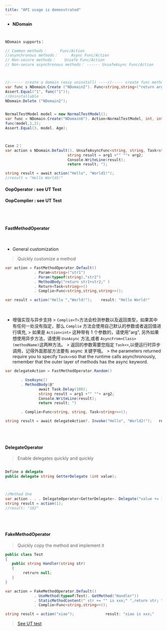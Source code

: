```yaml
---
title: "API usage is demonstrated"
---
```


- **NDomain**

```cs


NDomain supports：

// Common methods：      Func/Action
//asynchronous methods：      Async Func/Action
// Non-secure methods：    Unsafe Func/Action
// Non-secure asynchronous methods： ------ UnsafeAsync Func/Action



//------ create a domain (easy uninstall) ----//----- create func methods--------/
var func s NDomain.Create ("NDomain2"). Func<string,string>("return arg;" );
Assert.Equal("1", func("1"));
//Uninstallable
NDomain.Delete ("NDomain2");


NormalTestModel model = new NormalTestModel();
var func = NDomain.Create("NDomain6"). Action<NormalTestModel, int, int>("arg1. Age=arg2+arg3; ");
func(model,1,2);
Assert.Equal(3, model. Age);



Case 2：
var action s NDomain.Default(). UnsafeAsyncFunc<string, string, Task<string>>(@"
                            string result = arg1 +"" ""+ arg2;
                            Console.WriteLine(result);
                            return result; ");

string result = await action("Hello", "World1!");
//result = "Hello World1!"

```

#### OopOperator : see UT Test</a>
</h4> 



#### OopComplier : see UT Test</a></h4> 

<br/>

<br/>



#### FastMethodOperator

<br/>

- General customization



> Quickly customize a method



```cs
var action = FastMethodOperator.Default()
             . Param<string>("str1")
             . Param(typeof(string),"str2")
             . MethodBody("return str1+str2;" )
             . Return<Task<string>>()
             . Complie<Func<string,string,string>>();

var result = action("Hello ","World!");    result: "Hello World!"
```


<br/>

- 增强实现与异步支持 > `Complie<T>`方法会检测参数以及返回类型，如果其中有任何一处没有指定，那么 `Complie` 方法会使用自己默认的参数或者返回值进行填充, > 如果是 `Action<int>` 这种带有 1 个参数的，请使用"arg", 另外如果想使用异步方法，请使用 `UseAsync` 方法,或者 `AsyncFrom<Class>(methodName)`这两种方法。 > 返回的参数需要您指定 `Task<>`,以便运行时异步调用，记得外面那层方法要有 async 关键字哦。 > the parameters returned require you to specify `Task<>`so that the runtime calls asynchronously, remember that the outer layer of methods has the async keyword.



```cs
var delegateAction = FastMethodOperator.Random()

       . UseAsync()
       . MethodBody(@"
               await Task.Delay(100);
               string result = arg1 +"" ""+ arg2;
               Console.WriteLine(result);
               return result; ")

       . Complie<Func<string, string, Task<string>>>();

string result = await delegateAction?. Invoke("Hello", "World2!");   result: "Hello World2!"
```


<br/>

<br/>



#### DelegateOperator



> Enable delegates quickly and quickly



```cs

Define a delegate
public delegate string GetterDelegate (int value);



//Method One
var action . . . DelegateOperator<GetterDelegate>. Delegate("value += 101; return value. ToString(); ");
string result = action(1);
//result: "102"


```


<br/>

<br/>



#### FakeMethodOperator



> Quickly copy the method and implement it



```cs
public class Test
{
   public string Handler(string str)
   {
        retrurn null;
   }
}

```




```cs
var action = FakeMethodOperator.Default()
             . UseMethod(typeof(Test). GetMethod("Handler"))
             . StaticMethodContent(" str += "" is xxx;" ",return str; ")
             . Complie<Func<string,string>>();

string result = action("xiao");              result: "xiao is xxx;"
```




> [See UT test](https://github.com/dotnetcore/Natasha/blob/master/test/NatashaUT/DynamicMethodTest.cs#L96-L196)

<br/>

<br/>
